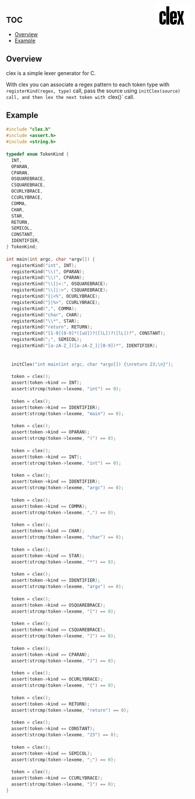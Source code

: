 <img align="right" src="https://raw.githubusercontent.com/jafarlihi/file-hosting/fdb7de03412e0b4e97488828e9c61117f4120457/clex.png">

## TOC

* [Overview](#overview)
* [Example](#example)

## Overview

clex is a simple lexer generator for C.

With clex you can associate a regex pattern to each token type with `registerKind(regex, type)` call, pass the source using `initClex(source) call, and then lex the next token with `clex()` call.

## Example

```c
#include "clex.h"
#include <assert.h>
#include <string.h>

typedef enum TokenKind {
  INT,
  OPARAN,
  CPARAN,
  OSQUAREBRACE,
  CSQUAREBRACE,
  OCURLYBRACE,
  CCURLYBRACE,
  COMMA,
  CHAR,
  STAR,
  RETURN,
  SEMICOL,
  CONSTANT,
  IDENTIFIER,
} TokenKind;

int main(int argc, char *argv[]) {
  registerKind("int", INT);
  registerKind("\\(", OPARAN);
  registerKind("\\)", CPARAN);
  registerKind("\\[|<:", OSQUAREBRACE);
  registerKind("\\]|:>", CSQUAREBRACE);
  registerKind("{|<%", OCURLYBRACE);
  registerKind("}|%>", CCURLYBRACE);
  registerKind(",", COMMA);
  registerKind("char", CHAR);
  registerKind("\\*", STAR);
  registerKind("return", RETURN);
  registerKind("[1-9][0-9]*([uU])?([lL])?([lL])?", CONSTANT);
  registerKind(";", SEMICOL);
  registerKind("[a-zA-Z_]([a-zA-Z_]|[0-9])*", IDENTIFIER);


  initClex("int main(int argc, char *argv[]) {\nreturn 23;\n}");

  token = clex();
  assert(token->kind == INT);
  assert(strcmp(token->lexeme, "int") == 0);

  token = clex();
  assert(token->kind == IDENTIFIER);
  assert(strcmp(token->lexeme, "main") == 0);

  token = clex();
  assert(token->kind == OPARAN);
  assert(strcmp(token->lexeme, "(") == 0);

  token = clex();
  assert(token->kind == INT);
  assert(strcmp(token->lexeme, "int") == 0);

  token = clex();
  assert(token->kind == IDENTIFIER);
  assert(strcmp(token->lexeme, "argc") == 0);

  token = clex();
  assert(token->kind == COMMA);
  assert(strcmp(token->lexeme, ",") == 0);

  token = clex();
  assert(token->kind == CHAR);
  assert(strcmp(token->lexeme, "char") == 0);

  token = clex();
  assert(token->kind == STAR);
  assert(strcmp(token->lexeme, "*") == 0);

  token = clex();
  assert(token->kind == IDENTIFIER);
  assert(strcmp(token->lexeme, "argv") == 0);

  token = clex();
  assert(token->kind == OSQUAREBRACE);
  assert(strcmp(token->lexeme, "[") == 0);

  token = clex();
  assert(token->kind == CSQUAREBRACE);
  assert(strcmp(token->lexeme, "]") == 0);

  token = clex();
  assert(token->kind == CPARAN);
  assert(strcmp(token->lexeme, ")") == 0);

  token = clex();
  assert(token->kind == OCURLYBRACE);
  assert(strcmp(token->lexeme, "{") == 0);

  token = clex();
  assert(token->kind == RETURN);
  assert(strcmp(token->lexeme, "return") == 0);

  token = clex();
  assert(token->kind == CONSTANT);
  assert(strcmp(token->lexeme, "23") == 0);

  token = clex();
  assert(token->kind == SEMICOL);
  assert(strcmp(token->lexeme, ";") == 0);

  token = clex();
  assert(token->kind == CCURLYBRACE);
  assert(strcmp(token->lexeme, "}") == 0);
}
```
